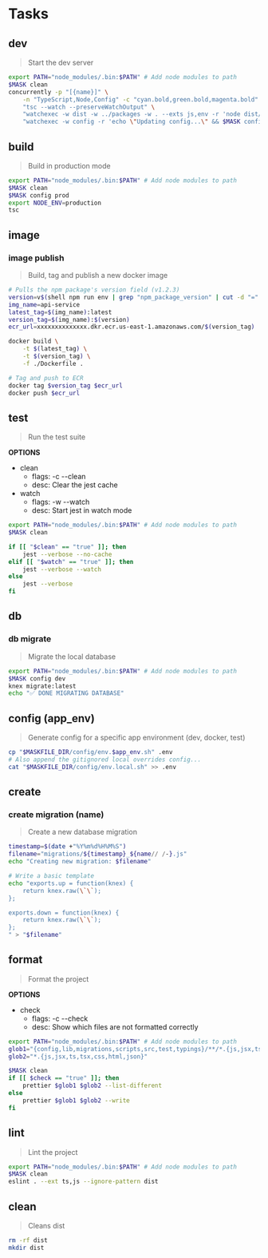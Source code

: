 # Tasks





## dev
> Start the dev server

~~~sh
export PATH="node_modules/.bin:$PATH" # Add node modules to path
$MASK clean
concurrently -p "[{name}]" \
    -n "TypeScript,Node,Config" -c "cyan.bold,green.bold,magenta.bold" \
    "tsc --watch --preserveWatchOutput" \
    "watchexec -w dist -w ../packages -w . --exts js,env -r 'node dist/index.js'" \
    "watchexec -w config -r 'echo \"Updating config...\" && $MASK config dev'"
~~~





## build
> Build in production mode

~~~sh
export PATH="node_modules/.bin:$PATH" # Add node modules to path
$MASK clean
$MASK config prod
export NODE_ENV=production
tsc
~~~





## image

### image publish
> Build, tag and publish a new docker image

~~~sh
# Pulls the npm package's version field (v1.2.3)
version=v$(shell npm run env | grep "npm_package_version" | cut -d "=" -f2)
img_name=api-service
latest_tag=$(img_name):latest
version_tag=$(img_name):$(version)
ecr_url=xxxxxxxxxxxxxx.dkr.ecr.us-east-1.amazonaws.com/$(version_tag)

docker build \
    -t $(latest_tag) \
    -t $(version_tag) \
    -f ./Dockerfile .

# Tag and push to ECR
docker tag $version_tag $ecr_url
docker push $ecr_url
~~~





## test

> Run the test suite

**OPTIONS**
* clean
    * flags: -c --clean
    * desc: Clear the jest cache
* watch
    * flags: -w --watch
    * desc: Start jest in watch mode

~~~bash
export PATH="node_modules/.bin:$PATH" # Add node modules to path
$MASK clean

if [[ "$clean" == "true" ]]; then
    jest --verbose --no-cache
elif [[ "$watch" == "true" ]]; then
    jest --verbose --watch
else
    jest --verbose
fi
~~~





## db

### db migrate
> Migrate the local database

~~~sh
export PATH="node_modules/.bin:$PATH" # Add node modules to path
$MASK config dev
knex migrate:latest
echo "✅ DONE MIGRATING DATABASE"
~~~





## config (app_env)
> Generate config for a specific app environment (dev, docker, test)

~~~bash
cp "$MASKFILE_DIR/config/env.$app_env.sh" .env
# Also append the gitignored local overrides config...
cat "$MASKFILE_DIR/config/env.local.sh" >> .env
~~~





## create

### create migration (name)
> Create a new database migration

~~~sh
timestamp=$(date +"%Y%m%d%H%M%S")
filename="migrations/${timestamp}_${name// /-}.js"
echo "Creating new migration: $filename"

# Write a basic template
echo "exports.up = function(knex) {
    return knex.raw(\`\`);
};

exports.down = function(knex) {
    return knex.raw(\`\`);
};
" > "$filename"
~~~





## format

> Format the project

**OPTIONS**
* check
    * flags: -c --check
    * desc: Show which files are not formatted correctly

~~~sh
export PATH="node_modules/.bin:$PATH" # Add node modules to path
glob1="{config,lib,migrations,scripts,src,test,typings}/**/*.{js,jsx,ts,tsx,css,html,json}"
glob2="*.{js,jsx,ts,tsx,css,html,json}"

$MASK clean
if [[ $check == "true" ]]; then
    prettier $glob1 $glob2 --list-different
else
    prettier $glob1 $glob2 --write
fi
~~~





## lint
> Lint the project

~~~sh
export PATH="node_modules/.bin:$PATH" # Add node modules to path
$MASK clean
eslint . --ext ts,js --ignore-pattern dist
~~~





## clean
> Cleans dist

~~~sh
rm -rf dist
mkdir dist
~~~

